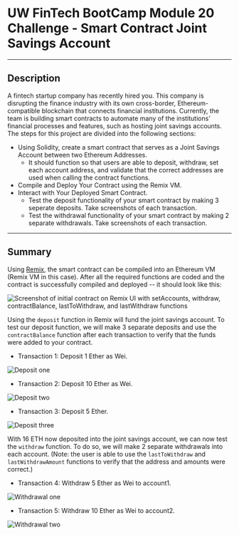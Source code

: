 # UW FinTech BootCamp Module 20 Challenge - Smart Contract Joint Savings Account

---

## Description
A fintech startup company has recently hired you. This company is disrupting the finance industry with its own cross-border, 
Ethereum-compatible blockchain that connects financial institutions. Currently, the team is building smart contracts to automate 
many of the institutions’ financial processes and features, such as hosting joint savings accounts. 
The steps for this project are divided into the following sections:

* Using Solidity, create a smart contract that serves as a Joint Savings Account between two Ethereum Addresses.
  * It should function so that users are able to deposit, withdraw, set each account address, and validate that the correct addresses are used when calling the contract functions.
* Compile and Deploy Your Contract using the Remix VM. 
* Interact with Your Deployed Smart Contract.
  * Test the deposit functionality of your smart contract by making 3 seperate deposits. Take screenshots of each transaction.
  * Test the withdrawal functionality of your smart contract by making 2 separate withdrawals. Take screenshots of each transaction. 

---

## Summary
Using [Remix](https://remix-project.org/), the smart contract can be compiled into an Ethereum VM (Remix VM in this case). After all the required functions are coded and the contract is successfully compiled and deployed -- it should look like this:

![Screenshot of initial contract on Remix UI with setAccounts, withdraw, contractBalance, lastToWithdraw, and lastWithdraw functions](https://github.com/asabeti/Module_20_Smart_Contract_Joint_Savings/blob/main/Execution_Results/Set%20Accounts%20Step%201.png)

Using the `deposit` function in Remix will fund the joint savings account.
To test our deposit function, we will make 3 separate deposits and use the `contractBalance` function after each transaction to verify that the funds were added to your contract.
  * Transaction 1: Deposit 1 Ether as Wei.
  
  ![Deposit one](https://github.com/asabeti/Module_20_Smart_Contract_Joint_Savings/blob/main/Execution_Results/Transaction%201.png)
  
  * Transaction 2: Deposit 10 Ether as Wei.
  
  ![Deposit two](https://github.com/asabeti/Module_20_Smart_Contract_Joint_Savings/blob/main/Execution_Results/Transaction%202.png)
  
  * Transaction 3: Deposit 5 Ether.
  
  ![Deposit three](https://github.com/asabeti/Module_20_Smart_Contract_Joint_Savings/blob/main/Execution_Results/Transaction%203.png)
  
 With 16 ETH now deposited into the joint savings account, we can now test the `withdraw` function.
 To do so, we will make 2 separate withdrawals into each account. 
 (Note: the user is able to use the `lastToWithdraw` and `lastWithdrawAmount` functions to verify that the address and amounts were correct.)
  * Transaction 4:  Withdraw 5 Ether as Wei to account1.
  
  ![Withdrawal one](https://github.com/asabeti/Module_20_Smart_Contract_Joint_Savings/blob/main/Execution_Results/Withdraw%205%20Eth.png)
  
  * Transaction 5: Withdraw 10 Ether as Wei to account2.

  ![Withdrawal two](https://github.com/asabeti/Module_20_Smart_Contract_Joint_Savings/blob/main/Execution_Results/Withdraw%2010%20Eth.png)

 
  
 






